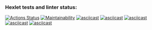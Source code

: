 ### Hexlet tests and linter status:

[![Actions Status](https://github.com/Suprocket/frontend-project-44/workflows/hexlet-check/badge.svg)](https://github.com/Suprocket/frontend-project-44/actions)
[![Maintainability](https://api.codeclimate.com/v1/badges/edefe5fe160e4276619c/maintainability)](https://codeclimate.com/github/Suprocket/frontend-project-44/maintainability)
[![asciicast](https://asciinema.org/a/H6YKCEigA8iyFCdxlLGKi5TXn.svg)](https://asciinema.org/a/H6YKCEigA8iyFCdxlLGKi5TXn)
[![asciicast](https://asciinema.org/a/WjGM7vZ6oMNYP86kcYB70irXQ.svg)](https://asciinema.org/a/WjGM7vZ6oMNYP86kcYB70irXQ)
[![asciicast](https://asciinema.org/a/4MrFpoehtTMG2QYOkZEACPgNh.svg)](https://asciinema.org/a/4MrFpoehtTMG2QYOkZEACPgNh)
[![asciicast](https://asciinema.org/a/AhCNLFvYIqwlQlzlXgD7wWZaY.svg)](https://asciinema.org/a/AhCNLFvYIqwlQlzlXgD7wWZaY)
[![asciicast](https://asciinema.org/a/sYjqGDxJWiBz4ELz6Kr1lJGXA.svg)](https://asciinema.org/a/sYjqGDxJWiBz4ELz6Kr1lJGXA)
